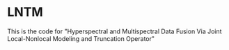 # LNTM
This is the code for "Hyperspectral and Multispectral Data Fusion Via Joint Local-Nonlocal Modeling and Truncation Operator"
